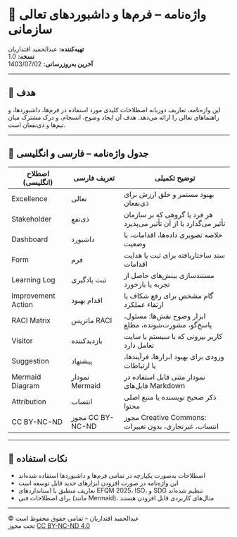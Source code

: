 # 📖 واژه‌نامه – فرم‌ها و داشبوردهای تعالی سازمانی  
**تهیه‌کننده:** عبدالحمید اقتداریان  
**نسخه:** 1.0  
**آخرین به‌روزرسانی:** 1403/07/02  

---

## 🎯 هدف

این واژه‌نامه، تعاریف دو‌زبانه اصطلاحات کلیدی مورد استفاده در فرم‌ها، داشبوردها، و راهنماهای تعالی را ارائه می‌دهد. هدف آن ایجاد وضوح، انسجام، و درک مشترک میان تیم‌ها و ذی‌نفعان است.

---

## 📘 جدول واژه‌نامه – فارسی و انگلیسی

| اصطلاح (انگلیسی) | تعریف فارسی | توضیح تکمیلی |
|------------------|--------------|----------------|
| Excellence | تعالی | بهبود مستمر و خلق ارزش برای ذی‌نفعان |
| Stakeholder | ذی‌نفع | هر فرد یا گروهی که بر سازمان تأثیر می‌گذارد یا از آن تأثیر می‌پذیرد |
| Dashboard | داشبورد | خلاصه تصویری داده‌ها، اقدامات، یا وضعیت |
| Form | فرم | سند ساختاریافته برای ثبت یا هدایت اقدامات |
| Learning Log | ثبت یادگیری | مستندسازی بینش‌های حاصل از تجربه یا بازخورد |
| Improvement Action | اقدام بهبود | گام مشخص برای رفع شکاف یا ارتقاء عملکرد |
| RACI Matrix | ماتریس RACI | ابزار وضوح نقش‌ها: مسئول، پاسخ‌گو، مشورت‌شونده، مطلع |
| Visitor | بازدیدکننده | کاربر بیرونی که با سیستم یا سایت تعامل دارد |
| Suggestion | پیشنهاد | ورودی برای بهبود ابزارها، فرآیندها، یا ارتباطات |
| Mermaid Diagram | نمودار Mermaid | نمودار متنی قابل استفاده در فایل‌های Markdown |
| Attribution | انتساب | ذکر صحیح نویسنده یا منبع اصلی محتوا |
| CC BY-NC-ND | مجوز CC BY-NC-ND | مجوز Creative Commons: انتساب، غیرتجاری، بدون تغییرات |

---

## 📌 نکات استفاده

- اصطلاحات به‌صورت یکپارچه در تمامی فرم‌ها و داشبوردها استفاده شده‌اند  
- این واژه‌نامه در صورت افزودن ابزارهای جدید قابل توسعه است  
- تعاریف منطبق با استانداردهای EFQM 2025، ISO، و SDG تنظیم شده‌اند  
- برای اصطلاحات فنی (مانند Mermaid)، مثال‌های کاربردی قابل افزودن هستند

---

© عبدالحمید اقتداریان – تمامی حقوق محفوظ است  
تحت مجوز [CC BY-NC-ND 4.0](https://creativecommons.org/licenses/by-nc-nd/4.0/)
